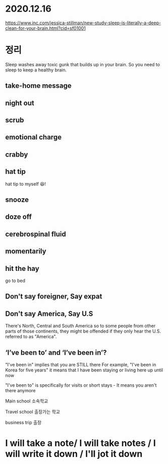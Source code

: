 # 2020.12.16

https://www.inc.com/jessica-stillman/new-study-sleep-is-literally-a-deep-clean-for-your-brain.html?cid=sf01001

# 정리

Sleep washes away toxic gunk that builds up in your brain. So you need to sleep to keep a healthy
brain.

## take-home message

## night out

## scrub

## emotional charge

## crabby

## hat tip

hat tip to myself 😆!

## snooze

## doze off

## cerebrospinal fluid

## momentarily

## hit the hay

go to bed

## Don't say foreigner, Say expat

## Don't say America, Say U.S

There's North, Central and South America so to some people from other parts of those continents,
they might be offended if they only hear the U.S. referred to as "America".

## ‘I’ve been to’ and ‘I’ve been in’?

"I've been in" implies that you are STILL there For example, "I've been in Korea for five years" it
means that I have been staying or living here up until now

"I've been to" is specifically for visits or short stays - It means you aren't there anymore

Main school 소속학교

Travel school 출장가는 학교

business trip 출장

# I will take a note/ I will take notes / I will write it down / I'll jot it down
